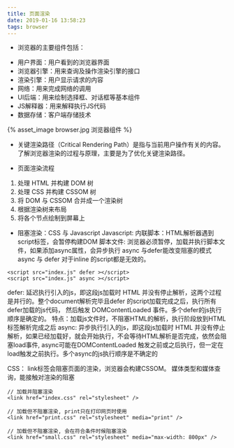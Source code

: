 ```yaml
---
title: 页面渲染
date: 2019-01-16 13:58:23
tags: browser
---
```

* 浏览器的主要组件包括：
 - 用户界面：用户看到的浏览器界面
 - 浏览器引擎：用来查询及操作渲染引擎的接口
 - 渲染引擎：用户显示请求的内容
 - 网络：用来完成网络的调用
 - UI后端：用来绘制选择框、对话框等基本组件
 - JS解释器：用来解释执行JS代码
 - 数据存储：客户端存储技术
 
{% asset_image browser.jpg  浏览器组件 %}

* 关键渲染路径（Critical Rendering Path）是指与当前用户操作有关的内容。
了解浏览器渲染的过程与原理，主要是为了优化关键渲染路径。

* 页面渲染流程
1. 处理 HTML 并构建 DOM 树
2. 处理 CSS 并构建 CSSOM 树
3. 将 DOM 与 CSSOM 合并成一个渲染树
4. 根据渲染树来布局
5. 将各个节点绘制到屏幕上
* 阻塞渲染：CSS 与 Javascript 
Javascript:
内联脚本：HTML解析器遇到script标签，会暂停构建DOM
脚本文件: 浏览器必须暂停，加载并执行脚本文件，如果添加async属性，会异步执行
async 与defer能改变阻塞的模式
async 与 defer 对于inline 的script都是无效的。
```
<script src="index.js" defer ></script>
<script src="index.js" async ></script>
```
defer: 延迟执行引入的js，即这段js加载时 HTML 并没有停止解析，这两个过程是并行的。整个document解析完毕且defer 的script加载完成之后，执行所有defer加载的js代码，
然后触发 DOMContentLoaded 事件。多个defer的js执行顺序是确定的。
特点：加载js文件时，不阻塞HTML的解析，执行阶段放到HTML标签解析完成之后
async: 异步执行引入的js，即这段js加载时 HTML 并没有停止解析，如果已经加载好，就会开始执行，不会等待HTML解析是否完成，依然会阻塞load事件,
async可能在DOMContentLoaded 触发之前或之后执行，但一定在load触发之前执行。多个async的js执行顺序是不确定的

CSS：
link标签会阻塞页面的渲染，浏览器会构建CSSOM。
媒体类型和媒体查询，能接触对渲染的阻塞
```
// 加载并阻塞渲染
<link href="index.css" rel="stylesheet" />

// 加载但不阻塞渲染, print只在打印网页时使用
<link href="print.css" rel="stylesheet" media="print" />

// 加载但不阻塞渲染, 会在符合条件时候阻塞渲染
<link href="small.css" rel="stylesheet" media="max-width: 800px" />
```

